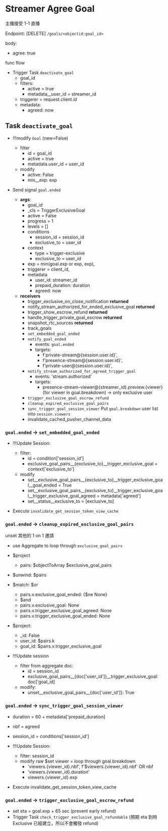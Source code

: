 # Streamer Agree Goal

主播接受 1-1 直播

Endpoint: [DELETE] `/goals/<objectid:goal_id>`

body:

- agree: true

func flow

- Trigger Task `deactivate_goal`
  - goal_id
  - filters:
    - active            = true
    - metadata__user_id = streamer_id
  - triggerer = request.client.id
  - metadata:
    - agreed: now

## Task `deactivate_goal`

- !!!modify `Goal` (new=False)
  - filter
    - id = goal_id
    - active = true
    - metadata.user_id = user_id
  - modify
    - active: False
    - min__exp: exp

- Send signal `goal.ended`
  - **args**:
    - goal_id
    - _cls     = TriggerExclusiveGoal
    - active   = False
    - progress = 1
    - levels   = []
    - conditions
      - session_id   = session_id
      - exclusive_to = user_id
    - context
      - type         = trigger-exclusive
      - exclusive_to = user_id
    - exp        = min(goal.exp or exp, exp),
    - triggerer  = client_id,
    - metadata
      - user_id: streamer_id
      - prepaid_duration: duration
      - agreed: now
  - **receivers**
    - trigger_exclusive_on_close_notification **returned**
    - notify_stream_authorized_for_ended_exclusive_goal **returned**
    - trigger_show_escrow_refund **returned**
    - handle_trigger_private_goal_escrow **returned**
    - snapshot_rtc_sources **returned**
    - track_goals
    - `set_embedded_goal_ended`
    - `notify_goal_ended`
      - events: `goal.ended`
      - targets:
        - f'private-stream@{session.user.id}',
        - f'presence-stream@{session.user.id}',
        - f'private-user@{session.user.id}',
    - `notify_stream_authorized_for_agreed_trigger_goal`
      - events: 'stream.authorized'
      - targets: 
        - presence-stream-viewer@{streamer_id}.preview.{viewer}
          (for viewer in goal.breakdown) -> only exclusive user
    - `trigger_exclusive_goal_escrow_refund`
    - `cleanup_expired_exclusive_goal_pairs`
    - `sync_trigger_goal_session_viewer`
      Put `goal.breakdown` user list into `session.viewers`
    - invalidate_cached_pusher_channel_data

### `goal.ended` -> `set_embedded_goal_ended`

- !!!Update Session:
  - filter:
    - id = condition['session_id']
    - exclusive_goal_pairs__{exclusive_to}__trigger_exclusive_goal = context['exclusive_to']
  - modify
    - set__exclusive_goal_pairs__{exclusive_to}__trigger_exclusive_goal__goal_ended = True
    - set__exclusive_goal_pairs__{exclusive_to}__trigger_exclusive_goal__trigger_exclusive_goal_agreed = metadata['agreed']
    - set__status__exclusive_to = [exclusive_to]

- Execute `invalidate_get_session_token_view_cache`

### `goal.ended` -> `cleanup_expired_exclusive_goal_pairs`

unset 其他的 1 on 1 邀請

- use Aggregate to loop through `exclusive_goal_pairs`
- $project
    - pairs: $objectToArray $exclusive_goal_pairs
- $unwind: $pairs
- $match: $or
    - pairs.v.exclusive_goal_ended: {$ne None}
    - $and
    - pairs.v.exclusive_goal: None
    - pairs.v.trigger_exclusive_goal_agreed: None
    - pairs.v.trigger_exclusive_goal_ended: None
- $project:
    - _id: False
    - user_id: $pairs.k
    - goal_id: $pairs.v.trigger_exclusive_goal

- !!!Update session
  - filter from aggregate doc:
    - id = session_id
    - exclusive_goal_pairs__{doc['user_id']}__trigger_exclusive_goal: doc['goal_id]
  - modify:
    - unset__exclusive_goal_pairs__{doc['user_id']}: True

### `goal.ended` ->  `sync_trigger_goal_session_viewer`

- duration   = 60 + metadata['prepaid_duration]
- nbf        = agreed
- session_id = conditions['session_id']

- !!!Update Session:
  - filter: session_id
  - modify raw $set
    viewer = loop through goal.breakdown
    - 'viewers.{viewer_id}.nbf', f'$viewers.{viewer_id}.nbf' OR nbf
    - 'viewers.{viewer_id}.duration'
    - viewers.{viewer_id}.exp

- Execute invalidate_get_session_token_view_cache

### `goal.ended` ->  `trigger_exclusive_goal_escrow_refund`

- set eta = goal.exp + 65 sec (prevent early refund)
- Trigger Task `check_trigger_exclusive_goal_refundable`
  (預期 eta 到時 Exclusive 已經建立，所以不會觸發 refund)

